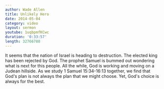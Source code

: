 ```yaml
---
author: Wade Allen
title: Unlikely Hero
date: 2014-05-04
category: video
layout: sermon
youtube: 1uqbpmfKCwc
duration: '0:33:57'
length: 32766788
---
```


It seems that the nation of Israel is heading to destruction. The elected king has been rejected by God. The prophet Samuel is bummed out wondering what is next for this people. All the while, God is working and moving on a Judean hillside. As we study 1 Samuel 15:34-16:13 together, we find that God's plan is not always the plan that we might choose. Yet, God's choice is always for the best.
